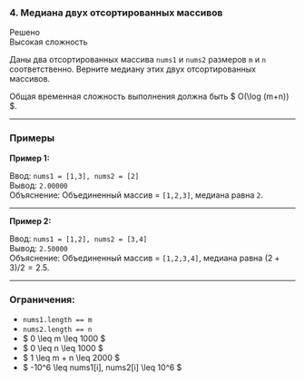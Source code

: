 ### 4. Медиана двух отсортированных массивов
Решено  
Высокая сложность

Даны два отсортированных массива `nums1` и `nums2` размеров `m` и `n` соответственно. Верните медиану этих двух отсортированных массивов.

Общая временная сложность выполнения должна быть $ O(\log (m+n)) $.

---

### Примеры

**Пример 1:**

Ввод: `nums1 = [1,3], nums2 = [2]`  
Вывод: `2.00000`  
Объяснение: Объединенный массив = `[1,2,3]`, медиана равна `2`.

---

**Пример 2:**

Ввод: `nums1 = [1,2], nums2 = [3,4]`  
Вывод: `2.50000`  
Объяснение: Объединенный массив = `[1,2,3,4]`, медиана равна $(2 + 3) / 2 = 2.5$.

---

### Ограничения:

- `nums1.length == m`
- `nums2.length == n`
- $ 0 \leq m \leq 1000 $
- $ 0 \leq n \leq 1000 $
- $ 1 \leq m + n \leq 2000 $
- $ -10^6 \leq nums1[i], nums2[i] \leq 10^6 $